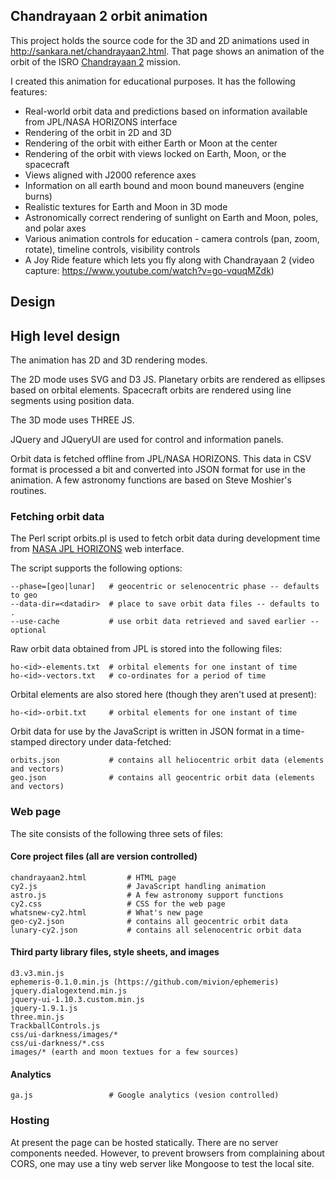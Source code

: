 
## Chandrayaan 2 orbit animation

This project holds the source code for the 3D and 2D animations used
in http://sankara.net/chandrayaan2.html. That page shows an animation
of the orbit of the ISRO <a href="http://www.isro.org/mars/home.aspx">
Chandrayaan 2</a> mission.

I created this animation for educational purposes. It has the following features:

* Real-world orbit data and predictions based on information available from JPL/NASA HORIZONS interface
* Rendering of the orbit in 2D and 3D
* Rendering of the orbit with either Earth or Moon at the center
* Rendering of the orbit with views locked on Earth, Moon, or the spacecraft
* Views aligned with J2000 reference axes
* Information on all earth bound and moon bound maneuvers (engine burns)
* Realistic textures for Earth and Moon in 3D mode
* Astronomically correct rendering of sunlight on Earth and Moon, poles, and polar axes
* Various animation controls for education - camera controls (pan, zoom, rotate), timeline controls, visibility controls
* A Joy Ride feature which lets you fly along with Chandrayaan 2 (video capture: https://www.youtube.com/watch?v=go-vquqMZdk)
    
## Design

## High level design

The animation has 2D and 3D rendering modes. 

The 2D mode uses SVG and D3 JS. Planetary orbits are rendered as ellipses
based on orbital elements. Spacecraft orbits are rendered using line segments
using position data.

The 3D mode uses THREE JS.

JQuery and JQueryUI are used for control and information panels.

Orbit data is fetched offline from JPL/NASA HORIZONS.
This data in CSV format is processed a bit and converted into JSON format 
for use in the animation. A few astronomy functions are based on Steve Moshier's routines.

### Fetching orbit data

The Perl script orbits.pl is used to fetch orbit data during development time from
<a href="http://ssd.jpl.nasa.gov/?horizons">NASA JPL HORIZONS</a> web interface.

The script supports the following options:

    --phase=[geo|lunar]   # geocentric or selenocentric phase -- defaults to geo
    --data-dir=<datadir>  # place to save orbit data files -- defaults to .
    --use-cache           # use orbit data retrieved and saved earlier -- optional

Raw orbit data obtained from JPL is stored into the following files:

    ho-<id>-elements.txt  # orbital elements for one instant of time
    ho-<id>-vectors.txt   # co-ordinates for a period of time

Orbital elements are also stored here (though they aren't used at present):

    ho-<id>-orbit.txt     # orbital elements for one instant of time

Orbit data for use by the JavaScript is written in JSON format in a time-stamped directory under data-fetched:

    orbits.json           # contains all heliocentric orbit data (elements and vectors)
    geo.json              # contains all geocentric orbit data (elements and vectors)

### Web page

The site consists of the following three sets of files:

#### Core project files (all are version controlled)

    chandrayaan2.html         # HTML page
    cy2.js                    # JavaScript handling animation
    astro.js                  # A few astronomy support functions
    cy2.css                   # CSS for the web page
    whatsnew-cy2.html         # What's new page
    geo-cy2.json              # contains all geocentric orbit data
    lunary-cy2.json           # contains all selenocentric orbit data

#### Third party library files, style sheets, and images

    d3.v3.min.js
    ephemeris-0.1.0.min.js (https://github.com/mivion/ephemeris)
    jquery.dialogextend.min.js
    jquery-ui-1.10.3.custom.min.js
    jquery-1.9.1.js
    three.min.js
    TrackballControls.js
    css/ui-darkness/images/*
    css/ui-darkness/*.css
    images/* (earth and moon textues for a few sources)

#### Analytics

    ga.js                 # Google analytics (vesion controlled)

### Hosting

At present the page can be hosted statically. There are no server components needed.
However, to prevent browsers from complaining about CORS, one may use a tiny web server
like Mongoose to test the local site. 



